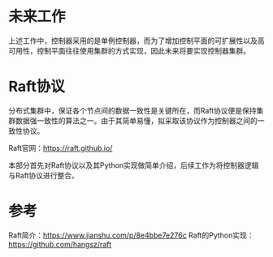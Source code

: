 # 未来工作

上述工作中，控制器采用的是单例控制器，而为了增加控制平面的可扩展性以及高可用性，控制平面往往使用集群的方式实现，因此未来将要实现控制器集群。

# Raft协议

分布式集群中，保证各个节点间的数据一致性是关键所在，而Raft协议便是保持集群数据强一致性的算法之一。由于其简单易懂，拟采取该协议作为控制器之间的一致性协议。

Raft官网：https://raft.github.io/

本部分首先对Raft协议以及其Python实现做简单介绍，后续工作为将控制器逻辑与Raft协议进行整合。

# 参考

Raft简介：https://www.jianshu.com/p/8e4bbe7e276c
Raft的Python实现：https://github.com/hangsz/raft

